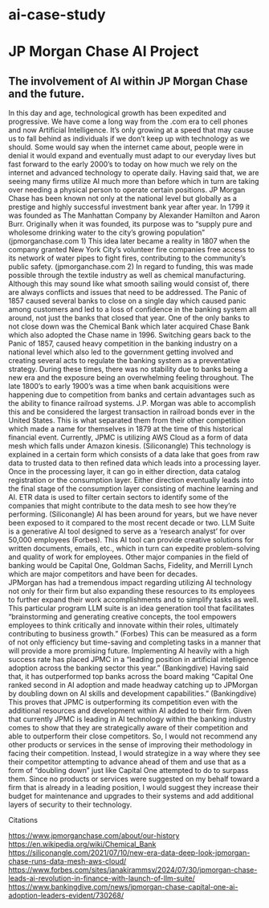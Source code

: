 # ai-case-study

# JP Morgan Chase AI Project

## The involvement of AI within JP Morgan Chase and the future.

In this day and age, technological growth has been expedited and progressive. We have come a long way from the .com era to cell phones and now Artificial Intelligence. It’s only growing at a speed that may cause us to fall behind as individuals if we don’t keep up with technology as we should. Some would say when the internet came about, people were in denial it would expand and eventually must adapt to our everyday lives but fast forward to the early 2000’s to today on how much we rely on the internet and advanced technology to operate daily. Having said that, we are seeing many firms utilize AI much more than before which in turn are taking over needing a physical person to operate certain positions. 
JP Morgan Chase has been known not only at the national level but globally as a prestige and highly successful investment bank year after year. In 1799 it was founded as The Manhattan Company by Alexander Hamilton and Aaron Burr. Originally when it was founded, its purpose was to “supply pure and wholesome drinking water to the city’s growing population” (jpmorganchase.com 1) This idea later became a reality in 1807 when the company granted New York City’s volunteer fire companies free access to its network of water pipes to fight fires, contributing to the community’s public safety. (jpmorganchase.com 2) In regard to funding, this was made possible through the textile industry as well as chemical manufacturing. 
Although this may sound like what smooth sailing would consist of, there are always conflicts and issues that need to be addressed. The Panic of 1857 caused several banks to close on a single day which caused panic among customers and led to a loss of confidence in the banking system all around, not just the banks that closed that year. One of the only banks to not close down was the Chemical Bank which later acquired Chase Bank which also adopted the Chase name in 1996. Switching gears back to the Panic of 1857, caused heavy competition in the banking industry on a national level which also led to the government getting involved and creating several acts to regulate the banking system as a preventative strategy. During these times, there was no stability due to banks being a new era and the exposure being an overwhelming feeling throughout. 
The late 1800’s to early 1900’s was a time when bank acquisitions were happening due to competition from banks and certain advantages such as the ability to finance railroad systems. J.P. Morgan was able to accomplish this and be considered the largest transaction in railroad bonds ever in the United States. This is what separated them from their other competition which made a name for themselves in 1879 at the time of this historical financial event. 
	Currently, JPMC is utilizing AWS Cloud as a form of data mesh which falls under Amazon kinesis. (Siliconangle) This technology is explained in a certain form which consists of a data lake that goes from raw data to trusted data to then refined data which leads into a processing layer. Once in the processing layer, it can go in either direction, data catalog registration or the consumption layer. Either direction eventually leads into the final stage of the consumption layer consisting of machine learning and AI. ETR data is used to filter certain sectors to identify some of the companies that might contribute to the data mesh to see how they’re performing. (Siliconangle) 
	AI has been around for years, but we have never been exposed to it compared to the most recent decade or two. LLM Suite is a generative AI tool designed to serve as a ‘research analyst’ for over 50,000 employees (Forbes). This AI tool can provide creative solutions for written documents, emails, etc., which in turn can expedite problem-solving and quality of work for employees. Other major companies in the field of banking would be Capital One, Goldman Sachs, Fidelity, and Merrill Lynch which are major competitors and have been for decades.  
	JPMorgan has had a tremendous impact regarding utilizing AI technology not only for their firm but also expanding these resources to its employees to further expand their work accomplishments and to simplify tasks as well. This particular program LLM suite is an idea generation tool that facilitates “brainstorming and generating creative concepts, the tool empowers employees to think critically and innovate within their roles, ultimately contributing to business growth.” (Forbes) This can be measured as a form of not only efficiency but time-saving and completing tasks in a manner that will provide a more promising future. Implementing AI heavily with a high success rate has placed JPMC in a “leading position in artificial intelligence adoption across the banking sector this year.” (Bankingdive) Having said that, it has outperformed top banks across the board making “Capital One ranked second in AI adoption and made headway catching up to JPMorgan by doubling down on AI skills and development capabilities.” (Bankingdive) This proves that JPMC is outperforming its competition even with the additional resources and development within AI added to their firm. 
	Given that currently JPMC is leading in AI technology within the banking industry comes to show that they are strategically aware of their competition and able to outperform their close competitors. So, I would not recommend any other products or services in the sense of improving their methodology in facing their competition. Instead, I would strategize in a way where they see their competitor attempting to advance ahead of them and use that as a form of “doubling down” just like Capital One attempted to do to surpass them. Since no products or services were suggested on my behalf toward a firm that is already in a leading position, I would suggest they increase their budget for maintenance and upgrades to their systems and add additional layers of security to their technology.
	


 
Citations 

https://www.jpmorganchase.com/about/our-history 
https://en.wikipedia.org/wiki/Chemical_Bank
https://siliconangle.com/2021/07/10/new-era-data-deep-look-jpmorgan-chase-runs-data-mesh-aws-cloud/
https://www.forbes.com/sites/janakirammsv/2024/07/30/jpmorgan-chase-leads-ai-revolution-in-finance-with-launch-of-llm-suite/
https://www.bankingdive.com/news/jpmorgan-chase-capital-one-ai-adoption-leaders-evident/730268/
